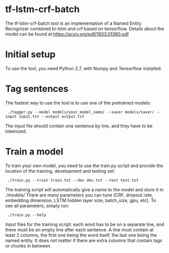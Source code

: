# tf-lstm-crf-batch
The tf-lstm-crf-batch tool is an implementation of a Named Entity Recognizer combined bi-lstm and crf based on tensorflow. Details about the model can be found at:https://arxiv.org/pdf/1603.01360.pdf


# Initial setup
To use the tool, you need Python 2.7, with Numpy and Tensorflow installed.


# Tag sentences
The fastest way to use the tool is to use one of the pretrained models:

```
 ./tagger.py --model models/your_model_name/ --saver models/saver/ --input input.txt --output output.txt
```

The input file should contain one sentence by line, and they have to be tokenized.


# Train a model

To train your own model, you need to use the train.py script and provide the location of the training, development and testing set:

```
 ./train.py --train train.txt --dev dev.txt --test test.txt
```

The training script will automatically give a name to the model and store it in ./models/ There are many parameters you can tune (CRF, dropout rate, embedding dimension, LSTM hidden layer size, batch_size, gpu, etc). To see all parameters, simply run:
```
 ./train.py --help
```

Input files for the training script: each word has to be on a separate line, and there must be an empty line after each sentence. A line must contain at least 2 columns, the first one being the word itself, the last one being the named entity. It does not matter if there are extra columns that contain tags or chunks in between.
